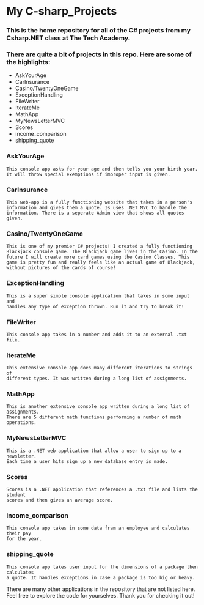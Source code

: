# My C-sharp_Projects

### This is the home repository for all of the C# projects from my Csharp.NET class at The Tech Academy. 

### There are quite a bit of projects in this repo. Here are some of the highlights:

- AskYourAge
- CarInsurance
- Casino/TwentyOneGame
- ExceptionHandling 
- FileWriter
- IterateMe
- MathApp
- MyNewsLetterMVC
- Scores
- income_comparison
- shipping_quote

### AskYourAge
```
This console app asks for your age and then tells you your birth year. 
It will throw special exemptions if improper input is given. 
```
### CarInsurance
```
This web-app is a fully functioning website that takes in a person's 
information and gives them a quote. Is uses .NET MVC to handle the 
information. There is a seperate Admin view that shows all quotes given.
```
### Casino/TwentyOneGame
```
This is one of my premier C# projects! I created a fully functioning
Blackjack console game. The Blackjack game lives in the Casino. In the 
future I will create more card games using the Casino Classes. This 
game is pretty fun and really feels like an actual game of Blackjack,
without pictures of the cards of course!
```
### ExceptionHandling 
```
This is a super simple console application that takes in some input and
handles any type of exception thrown. Run it and try to break it!
```
### FileWriter
```
This console app takes in a number and adds it to an external .txt file.
```
### IterateMe
```
This extensive console app does many different iterations to strings of 
different types. It was written during a long list of assignments.
```
### MathApp
```
This is another extensive console app written during a long list of assignments.
There are 5 different math functions performing a number of math operations.
```
### MyNewsLetterMVC
```
This is a .NET web application that allow a user to sign up to a newsletter.
Each time a user hits sign up a new database entry is made.
```
### Scores
```
Scores is a .NET application that references a .txt file and lists the student
scores and then gives an average score.
```
### income_comparison
```
This console app takes in some data fram an employee and calculates their pay
for the year.
```
### shipping_quote
```
This console app takes user input for the dimensions of a package then calculates
a quote. It handles exceptions in case a package is too big or heavy.
```

There are many other applications in the repository that are not listed here. Feel
free to explore the code for yourselves. Thank you for checking it out!


